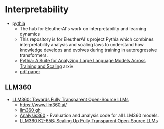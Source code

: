 # Interpretability

- [pythia](https://github.com/EleutherAI/pythia)
    - The hub for EleutherAI's work on interpretability and learning dynamics
    - This repository is for EleutherAI's project Pythia which combines interpretability analysis and scaling laws to understand how knowledge develops and evolves during training in autoregressive transformers.
    - [Pythia: A Suite for Analyzing Large Language Models Across Training and Scaling](https://arxiv.org/abs/2304.01373) arxiv
    - [pdf paper](https://arxiv.org/pdf/2304.01373)


## LLM360

- [LLM360: Towards Fully Transparent Open-Source LLMs](https://www.llm360.ai/paper.pdf)
    - https://www.llm360.ai/
    - [llm360 gh](https://github.com/llm360)
    - [Analysis360](https://github.com/LLM360/Analysis360) - Evaluation and analysis code for all LLM360 models.
    - [LLM360 K2-65B: Scaling Up Fully Transparent Open-Source LLMs](https://www.llm360.ai/paper2.pdf)